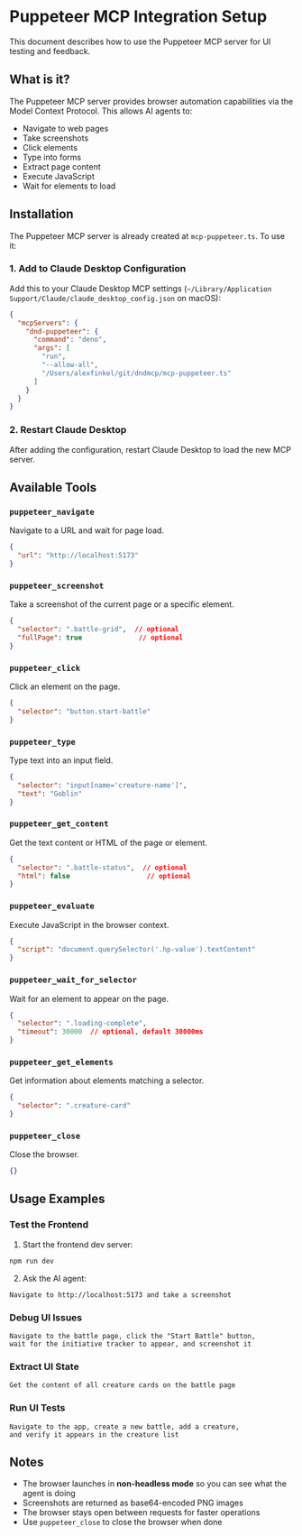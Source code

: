 # Puppeteer MCP Integration Setup

This document describes how to use the Puppeteer MCP server for UI testing and feedback.

## What is it?

The Puppeteer MCP server provides browser automation capabilities via the Model Context Protocol. This allows AI agents to:
- Navigate to web pages
- Take screenshots
- Click elements
- Type into forms
- Extract page content
- Execute JavaScript
- Wait for elements to load

## Installation

The Puppeteer MCP server is already created at `mcp-puppeteer.ts`. To use it:

### 1. Add to Claude Desktop Configuration

Add this to your Claude Desktop MCP settings (`~/Library/Application Support/Claude/claude_desktop_config.json` on macOS):

```json
{
  "mcpServers": {
    "dnd-puppeteer": {
      "command": "deno",
      "args": [
        "run",
        "--allow-all",
        "/Users/alexfinkel/git/dndmcp/mcp-puppeteer.ts"
      ]
    }
  }
}
```

### 2. Restart Claude Desktop

After adding the configuration, restart Claude Desktop to load the new MCP server.

## Available Tools

### `puppeteer_navigate`
Navigate to a URL and wait for page load.
```json
{
  "url": "http://localhost:5173"
}
```

### `puppeteer_screenshot`
Take a screenshot of the current page or a specific element.
```json
{
  "selector": ".battle-grid",  // optional
  "fullPage": true              // optional
}
```

### `puppeteer_click`
Click an element on the page.
```json
{
  "selector": "button.start-battle"
}
```

### `puppeteer_type`
Type text into an input field.
```json
{
  "selector": "input[name='creature-name']",
  "text": "Goblin"
}
```

### `puppeteer_get_content`
Get the text content or HTML of the page or element.
```json
{
  "selector": ".battle-status",  // optional
  "html": false                   // optional
}
```

### `puppeteer_evaluate`
Execute JavaScript in the browser context.
```json
{
  "script": "document.querySelector('.hp-value').textContent"
}
```

### `puppeteer_wait_for_selector`
Wait for an element to appear on the page.
```json
{
  "selector": ".loading-complete",
  "timeout": 30000  // optional, default 30000ms
}
```

### `puppeteer_get_elements`
Get information about elements matching a selector.
```json
{
  "selector": ".creature-card"
}
```

### `puppeteer_close`
Close the browser.
```json
{}
```

## Usage Examples

### Test the Frontend

1. Start the frontend dev server:
```bash
npm run dev
```

2. Ask the AI agent:
```
Navigate to http://localhost:5173 and take a screenshot
```

### Debug UI Issues

```
Navigate to the battle page, click the "Start Battle" button, 
wait for the initiative tracker to appear, and screenshot it
```

### Extract UI State

```
Get the content of all creature cards on the battle page
```

### Run UI Tests

```
Navigate to the app, create a new battle, add a creature, 
and verify it appears in the creature list
```

## Notes

- The browser launches in **non-headless mode** so you can see what the agent is doing
- Screenshots are returned as base64-encoded PNG images
- The browser stays open between requests for faster operations
- Use `puppeteer_close` to close the browser when done

